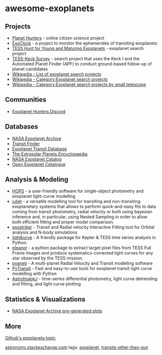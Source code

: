# awesome-exoplanets

## Projects

- [Planet Hunters](https://blog.planethunters.org/) - online citizen science project
- [ExoClock](https://www.exoclock.space/) - a project to monitor the ephemerides of transiting exoplanets
- [TESS Hunt for Young and Maturing Exoplanets](https://en.wikipedia.org/wiki/TESS_Hunt_for_Young_and_Maturing_Exoplanets) - exoplanet search project
- [TESS-Keck Survey](https://en.wikipedia.org/wiki/The_TESS-Keck_Survey) - search project that uses the Keck I and the Automated Planet Finder (APF) to conduct ground-based follow-up of planet candidates
- [Wikipedia - List of exoplanet search projects](https://en.wikipedia.org/wiki/List_of_exoplanet_search_projects)
- [Wikipedia - Category:Exoplanet search projects](https://en.wikipedia.org/wiki/Category:Exoplanet_search_projects)
- [Wikipedia - Category:Exoplanet search projects by small telescope](https://en.wikipedia.org/wiki/Category:Exoplanet_search_projects_by_small_telescope)

## Communities

- [Exoplanet Hunters Discord](https://discord.gg/5KgMQb8w9g)

## Databases

- [NASA Exoplanet Archive](https://exoplanetarchive.ipac.caltech.edu/)
- [Transit Finder](https://astro.swarthmore.edu/transits/)
- [Exoplanet Transit Database](http://var2.astro.cz/ETD/index.php)
- [The Extrasolar Planets Encyclopaedia](http://exoplanet.eu/)
- [NASA Exoplanet Catalog](https://exoplanets.nasa.gov/discovery/exoplanet-catalog/)
- [Open Exoplanet Catalogue](http://www.openexoplanetcatalogue.com/)

## Analysis & Modeling
- [HOPS](https://github.com/ExoWorldsSpies/hops) - a user-friendly software for single-object photometry and exoplanet light-curve modelling
- [juliet](https://juliet.readthedocs.io/en/latest/) - a versatile modelling tool for transiting and non-transiting exoplanetary systems that allows to perform quick-and-easy fits to data coming from transit photometry, radial velocity or both using bayesian inference and, in particular, using Nested Sampling in order to allow both efficient fitting and proper model comparison.
- [exostriker](https://github.com/3fon3fonov/exostriker) - Transit and Radial velocity Interactive Fitting tool for Orbital analysis and N-body simulations
- [lightkurve](https://github.com/lightkurve/lightkurve) - A friendly package for Kepler & TESS time series analysis in Python.
- [eleanor](https://github.com/afeinstein20/eleanor) - a python package to extract target pixel files from TESS Full Frame Images and produce systematics-corrected light curves for any star observed by the TESS mission.
- [pyaneti](https://github.com/oscaribv/pyaneti) - A multi-planet Radial Velocity and Transit modelling software
- [PyTransit](https://github.com/hpparvi/PyTransit) - Fast and easy-to-use tools for exoplanet transit light curve modelling with Python
- [AstroImageJ](https://www.astro.louisville.edu/software/astroimagej/) - time-series differential photometry, light curve detrending and fitting, and light curve plotting

## Statistics & Visualizations

- [NASA Exoplanet Archive pre-generated plots](https://exoplanetarchive.ipac.caltech.edu/exoplanetplots/)

## More

[Github's exoplanets topic](https://github.com/topics/exoplanets)

[astronomy.stackexchange.com](https://astronomy.stackexchange.com/) tags: [exoplanet](https://astronomy.stackexchange.com/questions/tagged/exoplanet), [transits-other-than-sun](https://astronomy.stackexchange.com/questions/tagged/transits-other-than-sun)
